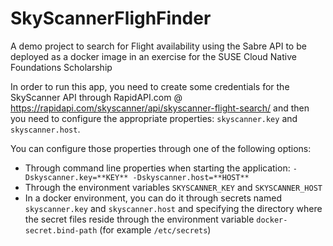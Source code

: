 # SkyScannerFlighFinder
A demo project to search for Flight availability using the Sabre API to be deployed as a docker image in an exercise for the SUSE Cloud Native Foundations Scholarship

In order to run this app, you need to create some credentials for the SkyScanner API through RapidAPI.com @ https://rapidapi.com/skyscanner/api/skyscanner-flight-search/ and then you need to configure the appropriate properties: `skyscanner.key` and `skyscanner.host`.

You can configure those properties through one of the following options:
* Through command line properties when starting the application: `-Dskyscanner.key=**KEY** -Dskyscanner.host=**HOST**`
* Through the environment variables `SKYSCANNER_KEY` and `SKYSCANNER_HOST`
* In a docker environment, you can do it through secrets named `skyscanner.key` and `skyscanner.host` and specifying the directory where the secret files reside through the environment variable `docker-secret.bind-path` (for example `/etc/secrets`)